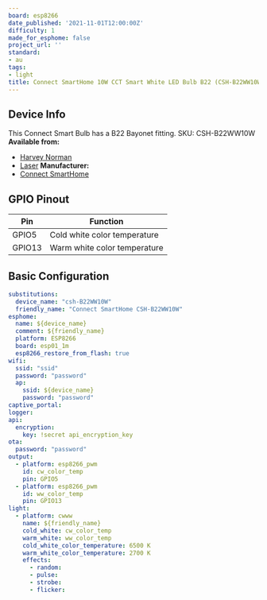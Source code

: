 ```yaml
---
board: esp8266
date_published: '2021-11-01T12:00:00Z'
difficulty: 1
made_for_esphome: false
project_url: ''
standard:
- au
tags:
- light
title: Connect SmartHome 10W CCT Smart White LED Bulb B22 (CSH-B22WW10W)
---
```


## Device Info

This Connect Smart Bulb has a B22 Bayonet fitting.
SKU: CSH-B22WW10W
**Available from:**
- [Harvey Norman](https://www.harveynorman.com.au/)
- [Laser](https://www.laserco.com.au/)
**Manufacturer:**
- [Connect SmartHome](https://connectsmarthome.com.au/product/connect-10w-smart-white-bulb-b22/)

## GPIO Pinout

| Pin    | Function                     |
| ------ | ---------------------------- |
| GPIO5  | Cold white color temperature |
| GPIO13 | Warm white color temperature |

## Basic Configuration

```yaml
substitutions:
  device_name: "csh-B22WW10W"
  friendly_name: "Connect SmartHome CSH-B22WW10W"
esphome:
  name: ${device_name}
  comment: ${friendly_name}
  platform: ESP8266
  board: esp01_1m
  esp8266_restore_from_flash: true
wifi:
  ssid: "ssid"
  password: "password"
  ap:
    ssid: ${device_name}
    password: "password"
captive_portal:
logger:
api:
  encryption:
    key: !secret api_encryption_key
ota:
  password: "password"
output:
  - platform: esp8266_pwm
    id: cw_color_temp
    pin: GPIO5
  - platform: esp8266_pwm
    id: ww_color_temp
    pin: GPIO13
light:
  - platform: cwww
    name: ${friendly_name}
    cold_white: cw_color_temp
    warm_white: ww_color_temp
    cold_white_color_temperature: 6500 K
    warm_white_color_temperature: 2700 K
    effects:
      - random:
      - pulse:
      - strobe:
      - flicker:
```